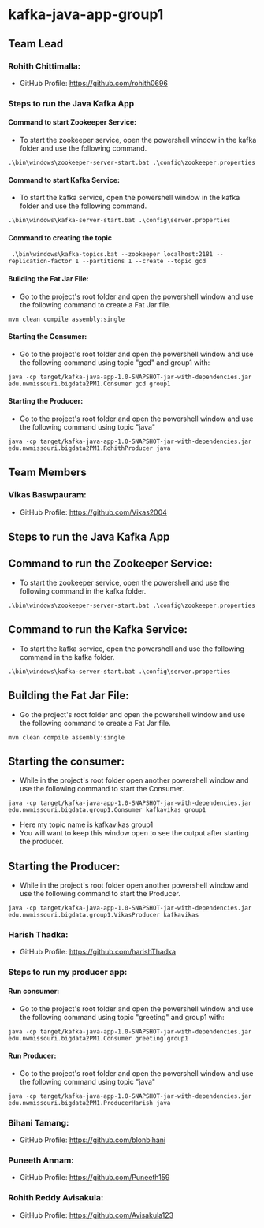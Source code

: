 # kafka-java-app-group1

## Team Lead
### Rohith Chittimalla:
- GitHub Profile: https://github.com/rohith0696

### Steps to run the Java Kafka App

#### Command to start Zookeeper Service:

- To start the zookeeper service, open the powershell window in the kafka folder and use the following command.

```
.\bin\windows\zookeeper-server-start.bat .\config\zookeeper.properties
```
#### Command to start Kafka Service:

- To start the kafka service, open the powershell window in the kafka folder and use the following command.

```
.\bin\windows\kafka-server-start.bat .\config\server.properties
```

#### Command to creating the topic

```
 .\bin\windows\kafka-topics.bat --zookeeper localhost:2181 --replication-factor 1 --partitions 1 --create --topic gcd
 ```

#### Building the Fat Jar File:

- Go to the project's root folder and open the powershell window and use the following command to create a Fat Jar file.

```
mvn clean compile assembly:single
```

#### Starting the Consumer:

- Go to the project's root folder and open the powershell window and use the following command using topic "gcd" and group1 with:

```
java -cp target/kafka-java-app-1.0-SNAPSHOT-jar-with-dependencies.jar edu.nwmissouri.bigdata2PM1.Consumer gcd group1
```

#### Starting the Producer:

- Go to the project's root folder and open the powershell window and use the following command using topic "java"

```
java -cp target/kafka-java-app-1.0-SNAPSHOT-jar-with-dependencies.jar edu.nwmissouri.bigdata2PM1.RohithProducer java
```

## Team Members

### Vikas Baswpauram:
- GitHub Profile: https://github.com/Vikas2004

## Steps to run the Java Kafka App

## Command to run the Zookeeper Service:

- To start the zookeeper service, open the powershell and use the following command in the kafka folder.

```
.\bin\windows\zookeeper-server-start.bat .\config\zookeeper.properties
```
## Command to run the Kafka Service:

- To start the kafka service, open the powershell and use the following command in the kafka folder.

```
.\bin\windows\kafka-server-start.bat .\config\server.properties
```

## Building the Fat Jar File:

- Go the project's root folder and open the powershell window and use the following command to create a Fat Jar file.

```
mvn clean compile assembly:single
```

## Starting the consumer:

- While in the project's root folder open another powershell window and use the following command to start the Consumer.

```
java -cp target/kafka-java-app-1.0-SNAPSHOT-jar-with-dependencies.jar edu.nwmissouri.bigdata.group1.Consumer kafkavikas group1
```
- Here my topic name is kafkavikas group1 
- You will want to keep this window open to see the output after starting the producer.

## Starting the Producer:

- While in the project's root folder open another powershell window and use the following command to start the Producer.

```
java -cp target/kafka-java-app-1.0-SNAPSHOT-jar-with-dependencies.jar edu.nwmissouri.bigdata.group1.VikasProducer kafkavikas
```

### Harish Thadka:
- GitHub Profile: https://github.com/harishThadka

### Steps to run my producer app:
#### Run consumer:

- Go to the project's root folder and open the powershell window and use the following command using topic "greeting" and group1 with:

```
java -cp target/kafka-java-app-1.0-SNAPSHOT-jar-with-dependencies.jar edu.nwmissouri.bigdata2PM1.Consumer greeting group1
```

#### Run Producer:

- Go to the project's root folder and open the powershell window and use the following command using topic "java"

```
java -cp target/kafka-java-app-1.0-SNAPSHOT-jar-with-dependencies.jar edu.nwmissouri.bigdata2PM1.ProducerHarish java
```

### Bihani Tamang:
- GitHub Profile: https://github.com/blonbihani

### Puneeth Annam:
- GitHub Profile: https://github.com/Puneeth159

### Rohith Reddy Avisakula:
- GitHub Profile: https://github.com/Avisakula123



